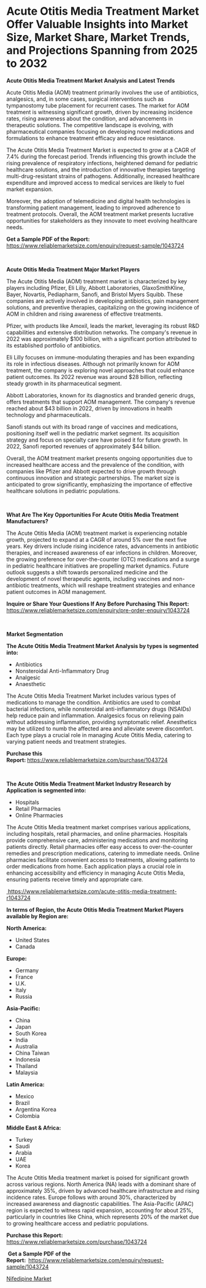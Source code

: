 <p><h1>Acute Otitis Media Treatment Market Offer Valuable Insights into Market Size, Market Share, Market Trends, and Projections Spanning from 2025 to 2032</h1></p><p><strong>Acute Otitis Media Treatment Market Analysis and Latest Trends</strong></p>
<p><p>Acute Otitis Media (AOM) treatment primarily involves the use of antibiotics, analgesics, and, in some cases, surgical interventions such as tympanostomy tube placement for recurrent cases. The market for AOM treatment is witnessing significant growth, driven by increasing incidence rates, rising awareness about the condition, and advancements in therapeutic solutions. The competitive landscape is evolving, with pharmaceutical companies focusing on developing novel medications and formulations to enhance treatment efficacy and reduce resistance. </p><p>The Acute Otitis Media Treatment Market is expected to grow at a CAGR of 7.4% during the forecast period. Trends influencing this growth include the rising prevalence of respiratory infections, heightened demand for pediatric healthcare solutions, and the introduction of innovative therapies targeting multi-drug-resistant strains of pathogens. Additionally, increased healthcare expenditure and improved access to medical services are likely to fuel market expansion. </p><p>Moreover, the adoption of telemedicine and digital health technologies is transforming patient management, leading to improved adherence to treatment protocols. Overall, the AOM treatment market presents lucrative opportunities for stakeholders as they innovate to meet evolving healthcare needs.</p></p>
<p><strong>Get a Sample PDF of the Report:&nbsp;</strong> <a href="https://www.reliablemarketsize.com/enquiry/request-sample/1043724?utm_campaign=2316&utm_medium=2&utm_source=Github&utm_content=ia&utm_term=08032025&utm_id=acute-otitis-media-treatment">https://www.reliablemarketsize.com/enquiry/request-sample/1043724</a></p>
<p>&nbsp;</p>
<p><strong>Acute Otitis Media Treatment Major Market Players</strong></p>
<p><p>The Acute Otitis Media (AOM) treatment market is characterized by key players including Pfizer, Eli Lilly, Abbott Laboratories, GlaxoSmithKline, Bayer, Novartis, Pediapharm, Sanofi, and Bristol Myers Squibb. These companies are actively involved in developing antibiotics, pain management solutions, and preventive therapies, capitalizing on the growing incidence of AOM in children and rising awareness of effective treatments.</p><p>Pfizer, with products like Amoxil, leads the market, leveraging its robust R&D capabilities and extensive distribution networks. The company's revenue in 2022 was approximately $100 billion, with a significant portion attributed to its established portfolio of antibiotics.</p><p>Eli Lilly focuses on immune-modulating therapies and has been expanding its role in infectious diseases. Although not primarily known for AOM treatment, the company is exploring novel approaches that could enhance patient outcomes. Its 2022 revenue was around $28 billion, reflecting steady growth in its pharmaceutical segment.</p><p>Abbott Laboratories, known for its diagnostics and branded generic drugs, offers treatments that support AOM management. The company's revenue reached about $43 billion in 2022, driven by innovations in health technology and pharmaceuticals.</p><p>Sanofi stands out with its broad range of vaccines and medications, positioning itself well in the pediatric market segment. Its acquisition strategy and focus on specialty care have poised it for future growth. In 2022, Sanofi reported revenues of approximately $44 billion.</p><p>Overall, the AOM treatment market presents ongoing opportunities due to increased healthcare access and the prevalence of the condition, with companies like Pfizer and Abbott expected to drive growth through continuous innovation and strategic partnerships. The market size is anticipated to grow significantly, emphasizing the importance of effective healthcare solutions in pediatric populations.</p></p>
<p>&nbsp;</p>
<p><strong>What Are The Key Opportunities For Acute Otitis Media Treatment Manufacturers?</strong></p>
<p><p>The Acute Otitis Media (AOM) treatment market is experiencing notable growth, projected to expand at a CAGR of around 5% over the next five years. Key drivers include rising incidence rates, advancements in antibiotic therapies, and increased awareness of ear infections in children. Moreover, the growing preference for over-the-counter (OTC) medications and a surge in pediatric healthcare initiatives are propelling market dynamics. Future outlook suggests a shift towards personalized medicine and the development of novel therapeutic agents, including vaccines and non-antibiotic treatments, which will reshape treatment strategies and enhance patient outcomes in AOM management.</p></p>
<p><strong>Inquire or Share Your Questions If Any Before Purchasing This Report:</strong> <a href="https://www.reliablemarketsize.com/enquiry/pre-order-enquiry/1043724?utm_campaign=2316&utm_medium=2&utm_source=Github&utm_content=ia&utm_term=08032025&utm_id=acute-otitis-media-treatment">https://www.reliablemarketsize.com/enquiry/pre-order-enquiry/1043724</a></p>
<p>&nbsp;</p>
<p><strong>Market Segmentation</strong></p>
<p><strong>The Acute Otitis Media Treatment Market Analysis by types is segmented into:</strong></p>
<p><ul><li>Antibiotics</li><li>Nonsteroidal Anti-Inflammatory Drug</li><li>Analgesic</li><li>Anaesthetic</li></ul></p>
<p><p>The Acute Otitis Media Treatment Market includes various types of medications to manage the condition. Antibiotics are used to combat bacterial infections, while nonsteroidal anti-inflammatory drugs (NSAIDs) help reduce pain and inflammation. Analgesics focus on relieving pain without addressing inflammation, providing symptomatic relief. Anesthetics may be utilized to numb the affected area and alleviate severe discomfort. Each type plays a crucial role in managing Acute Otitis Media, catering to varying patient needs and treatment strategies.</p></p>
<p><strong>Purchase this Report:&nbsp;</strong><a href="https://www.reliablemarketsize.com/purchase/1043724?utm_campaign=2316&utm_medium=2&utm_source=Github&utm_content=ia&utm_term=08032025&utm_id=acute-otitis-media-treatment">https://www.reliablemarketsize.com/purchase/1043724</a></p>
<p>&nbsp;</p>
<p><strong>The Acute Otitis Media Treatment Market Industry Research by Application is segmented into:</strong></p>
<p><ul><li>Hospitals</li><li>Retail Pharmacies</li><li>Online Pharmacies</li></ul></p>
<p><p>The Acute Otitis Media treatment market comprises various applications, including hospitals, retail pharmacies, and online pharmacies. Hospitals provide comprehensive care, administering medications and monitoring patients directly. Retail pharmacies offer easy access to over-the-counter remedies and prescription medications, catering to immediate needs. Online pharmacies facilitate convenient access to treatments, allowing patients to order medications from home. Each application plays a crucial role in enhancing accessibility and efficiency in managing Acute Otitis Media, ensuring patients receive timely and appropriate care.</p></p>
<p><a href="https://www.reliablemarketsize.com/acute-otitis-media-treatment-r1043724?utm_campaign=2316&utm_medium=2&utm_source=Github&utm_content=ia&utm_term=08032025&utm_id=acute-otitis-media-treatment">&nbsp;https://www.reliablemarketsize.com/acute-otitis-media-treatment-r1043724</a></p>
<p><strong>In terms of Region, the Acute Otitis Media Treatment Market Players available by Region are:</strong></p>
<p>
    <p> <strong> North America: </strong>
        <ul>
            <li>United States</li>
            <li>Canada</li>
        </ul>
        </p> 
    <p> <strong> Europe: </strong>
        <ul>
            <li>Germany</li>
            <li>France</li>
            <li>U.K.</li>
            <li>Italy</li>
            <li>Russia</li>
        </ul>
        </p> 
    <p> <strong> Asia-Pacific: </strong>
        <ul>
            <li>China</li>
            <li>Japan</li>
            <li>South Korea</li>
            <li>India</li>
            <li>Australia</li>
            <li>China Taiwan</li>
            <li>Indonesia</li>
            <li>Thailand</li>
            <li>Malaysia</li>
        </ul>
        </p> 
    <p> <strong> Latin America: </strong>
        <ul>
            <li>Mexico</li>
            <li>Brazil</li>
            <li>Argentina Korea</li>
            <li>Colombia</li>
        </ul>
        </p> 
    <p> <strong> Middle East & Africa: </strong>
        <ul>
            <li>Turkey</li>
            <li>Saudi</li>
            <li>Arabia</li>
            <li>UAE</li>
            <li>Korea</li>
        </ul>
    </p>
    </p>
<p><p>The Acute Otitis Media treatment market is poised for significant growth across various regions. North America (NA) leads with a dominant share of approximately 35%, driven by advanced healthcare infrastructure and rising incidence rates. Europe follows with around 30%, characterized by increased awareness and diagnostic capabilities. The Asia-Pacific (APAC) region is expected to witness rapid expansion, accounting for about 25%, particularly in countries like China, which represents 20% of the market due to growing healthcare access and pediatric populations.</p></p>
<p><strong>Purchase this Report: </strong><a href="https://www.reliablemarketsize.com/purchase/1043724?utm_campaign=2316&utm_medium=2&utm_source=Github&utm_content=ia&utm_term=08032025&utm_id=acute-otitis-media-treatment">https://www.reliablemarketsize.com/purchase/1043724</a></p>
<p>&nbsp;<strong>Get a Sample PDF of the Report:&nbsp;&nbsp;</strong><a href="https://www.reliablemarketsize.com/enquiry/request-sample/1043724?utm_campaign=2316&utm_medium=2&utm_source=Github&utm_content=ia&utm_term=08032025&utm_id=acute-otitis-media-treatment">https://www.reliablemarketsize.com/enquiry/request-sample/1043724</a></p>
<p><strong></strong></p>
<p><p><a href="https://github.com/bensemilia864/Market-Research-Report-List-1/blob/main/nifedipine-market.md?utm_campaign=2316&utm_medium=2&utm_source=Github&utm_content=ia&utm_term=08032025&utm_id=acute-otitis-media-treatment">Nifedipine Market</a></p></p>
